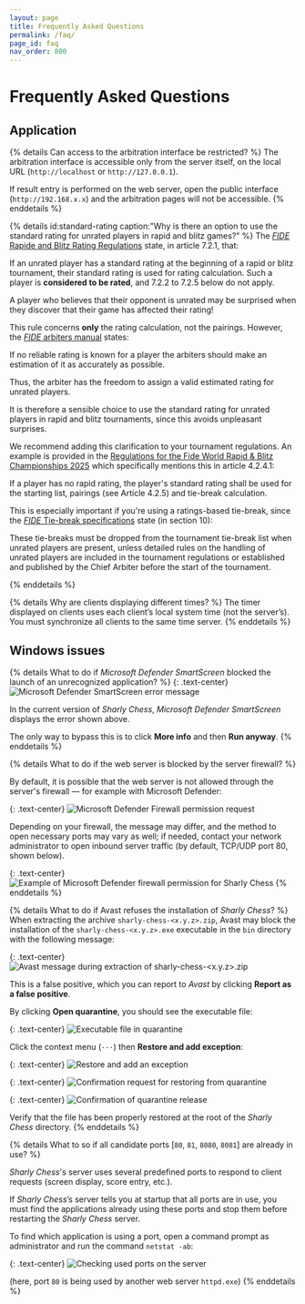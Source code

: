 ```yaml
---
layout: page
title: Frequently Asked Questions
permalink: /faq/
page_id: faq
nav_order: 800
---
```


# Frequently Asked Questions

## Application

{% details Can access to the arbitration interface be restricted? %}
  The arbitration interface is accessible only from the server itself, on the local URL (`http://localhost` or `http://127.0.0.1`).

  If result entry is performed on the web server, open the public interface (`http://192.168.x.x`) and the arbitration pages will not be accessible.
{% enddetails %}

{% details id:standard-rating caption:"Why is there an option to use the standard rating for unrated players in rapid and blitz games?" %}
  The [_FIDE_ Rapide and Blitz Rating Regulations](https://handbook.fide.com/chapter/B02RBRegulations2024) state, in article 7.2.1, that:

  <div class="quote">
    If an unrated player has a standard rating at the beginning of a rapid or blitz tournament, their standard rating is used for rating calculation. Such a player is <b>considered to be rated</b>, and 7.2.2 to 7.2.5 below do not apply.
  </div>

  A player who believes that their opponent is unrated may be surprised when they discover that their game has affected their rating!

  This rule concerns **only** the rating calculation, not the pairings.  However, the [_FIDE_ arbiters manual](https://arbiters.fide.com/wp-content/uploads/Publications/Manual/Arbiters_Manual_2025.pdf) states:

  <div class="quote">
    If no reliable rating is known for a player the arbiters should make an estimation of it as accurately as possible.
  </div>

  Thus, the arbiter has the freedom to assign a valid estimated rating for unrated players.

  It is therefore a sensible choice to use the standard rating for unrated players in rapid and blitz tournaments, since this avoids unpleasant surprises.

  We recommend adding this clarification to your tournament regulations. An example is provided in the [Regulations for the Fide World Rapid & Blitz Championships 2025](https://handbook.fide.com/files/handbook/wrbc_regulations_2025_open.pdf) which specifically mentions this in article 4.2.4.1:

  <div class="quote">
    If a player has no rapid rating, the player's standard rating shall be used for the starting list, pairings (see Article 4.2.5) and tie-break calculation.
  </div>

  This is especially important if you're using a ratings-based tie-break, since the [_FIDE_ Tie-break specifications](https://handbook.fide.com/chapter/TieBreakRegulations082024) state (in section 10):

  <div class="quote">
    These tie-breaks must be dropped from the tournament tie-break list when unrated players are present, unless detailed rules on the handling of unrated players are included in the tournament regulations or established and published by the Chief Arbiter before the start of the tournament.
  </div>

{% enddetails %}

{% details Why are clients displaying different times? %}
  The timer displayed on clients uses each client’s local system time (not the server’s).
  You must synchronize all clients to the same time server.
{% enddetails %}

## Windows issues

{% details What to do if _Microsoft Defender SmartScreen_ blocked the launch of an unrecognized application? %}
  {: .text-center}
  ![_Microsoft Defender SmartScreen_ error message](/assets/faq/faq-system-defender-smartscreen.jpg)

  In the current version of _Sharly Chess_, _Microsoft Defender SmartScreen_ displays the error shown above.

  The only way to bypass this is to click **More info** and then **Run anyway**.
{% enddetails %}

{% details What to do if the web server is blocked by the server firewall? %}

  By default, it is possible that the web server is not allowed through the server's firewall — for example with Microsoft Defender:

  {: .text-center}
  ![_Microsoft Defender Firewall_ permission request](/assets/faq/faq-system-defender-firewall-1.jpg)

  Depending on your firewall, the message may differ, and the method to open necessary ports may vary as well;
  if needed, contact your network administrator to open inbound server traffic (by default, TCP/UDP port 80, shown below).

  {: .text-center}
  ![Example of _Microsoft Defender_ firewall permission for _Sharly Chess_](/assets/faq/faq-system-defender-firewall-2.jpg)
{% enddetails %}

{% details What to do if Avast refuses the installation of _Sharly Chess_? %}
  When extracting the archive `sharly-chess-<x.y.z>.zip`, Avast may block the installation of the `sharly-chess-<x.y.z>.exe` executable in the `bin` directory with the following message:

  {: .text-center}
  ![_Avast_ message during extraction of `sharly-chess-<x.y.z>.zip`](/assets/faq/faq-system-avast-1.jpg)

  This is a false positive, which you can report to _Avast_ by clicking **Report as a false positive**.

  By clicking **Open quarantine**, you should see the executable file:

  {: .text-center}
  ![Executable file in quarantine](/assets/faq/faq-system-avast-2.jpg)

  Click the context menu (`···`) then **Restore and add exception**:

  {: .text-center}
  ![Restore and add an exception](/assets/faq/faq-system-avast-3.jpg)

  {: .text-center}
  ![Confirmation request for restoring from quarantine](/assets/faq/faq-system-avast-4.jpg)

  {: .text-center}
  ![Confirmation of quarantine release](/assets/faq/faq-system-avast-5.jpg)

  Verify that the file has been properly restored at the root of the _Sharly Chess_ directory.
{% enddetails %}

{% details What to so if all candidate ports [`80`, `81`, `8080`, `8081`] are already in use? %}

  _Sharly Chess_'s server uses several predefined ports to respond to client requests (screen display, score entry, etc.).

  If _Sharly Chess_’s server tells you at startup that all ports are in use, you must find the applications already using these ports and stop them before restarting the _Sharly Chess_ server.

  To find which application is using a port, open a command prompt as administrator and run the command `netstat -ab`:

  {: .text-center}
  ![Checking used ports on the server](/assets/faq/faq-system-netstat.jpg)

  (here, port `80` is being used by another web server `httpd.exe`)
{% enddetails %}

<script>
  if (location.hash) {
    document.querySelector(location.hash)?.setAttribute("open", "");
  }
</script>
